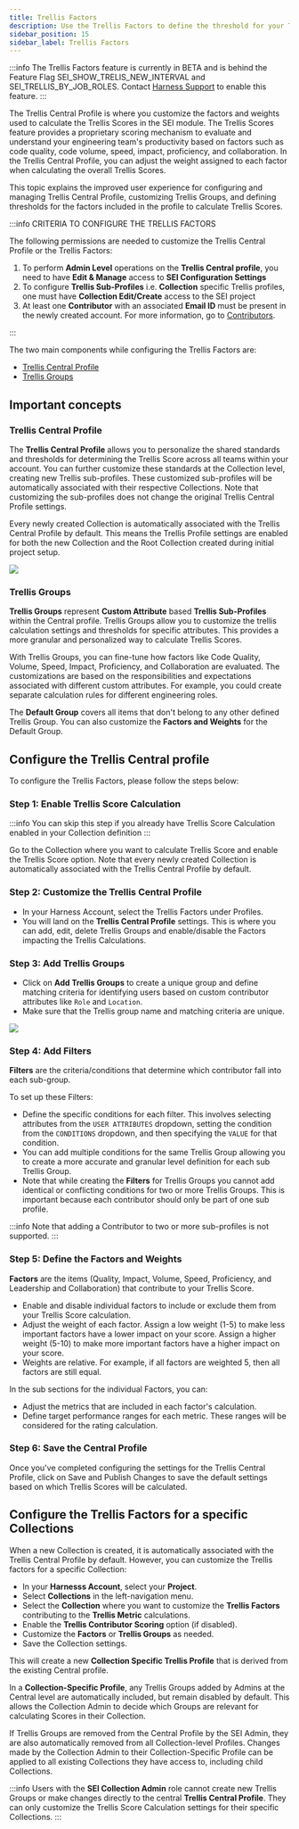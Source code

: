 ```yaml
---
title: Trellis Factors
description: Use the Trellis Factors to define the threshold for your Trellis Metrics calculation.
sidebar_position: 15
sidebar_label: Trellis Factors
---
```


:::info
The Trellis Factors feature is currently in BETA and is behind the Feature Flag SEI_SHOW_TRELIS_NEW_INTERVAL and SEI_TRELLIS_BY_JOB_ROLES. Contact [Harness Support](mailto:support@harness.io) to enable this feature.
:::

The Trellis Central Profile is where you customize the factors and weights used to calculate the Trellis Scores in the SEI module. The Trellis Scores feature provides a proprietary scoring mechanism to evaluate and understand your engineering team's productivity based on factors such as code quality, code volume, speed, impact, proficiency, and collaboration. In the Trellis Central Profile, you can adjust the weight assigned to each factor when calculating the overall Trellis Scores.

This topic explains the improved user experience for configuring and managing Trellis Central Profile, customizing Trellis Groups, and defining thresholds for the factors included in the profile to calculate Trellis Scores.

:::info CRITERIA TO CONFIGURE THE TRELLIS FACTORS

The following permissions are needed to customize the Trellis Central Profile or the Trellis Factors:

1. To perform **Admin Level** operations on the **Trellis Central profile**, you need to have **Edit & Manage** access to **SEI Configuration Settings**
2. To configure **Trellis Sub-Profiles** i.e. **Collection** specific Trellis profiles, one must have **Collection Edit/Create** access to the SEI project
3. At least one **Contributor** with an associated **Email ID** must be present in the newly created account. For more information, go to [Contributors](/docs/software-engineering-insights/sei-projects-and-collections/manage-contributors).

:::

The two main components while configuring the Trellis Factors are:

* [Trellis Central Profile](#trellis-central-profile)
* [Trellis Groups](#trellis-groups)

## Important concepts

### Trellis Central Profile

The **Trellis Central Profile** allows you to personalize the shared standards and thresholds for determining the Trellis Score across all teams within your account. You can further customize these standards at the Collection level, creating new Trellis sub-profiles. These customized sub-profiles will be automatically associated with their respective Collections. Note that customizing the sub-profiles does not change the original Trellis Central Profile settings.

Every newly created Collection is automatically associated with the Trellis Central Profile by default. This means the Trellis Profile settings are enabled for both the new Collection and the Root Collection created during initial project setup.

![](../static/trellis-central-profile.png)

### Trellis Groups

**Trellis Groups** represent **Custom Attribute** based **Trellis Sub-Profiles** within the Central profile. Trellis Groups allow you to customize the trellis calculation settings and thresholds for specific attributes. This provides a more granular and personalized way to calculate Trellis Scores.

With Trellis Groups, you can fine-tune how factors like Code Quality, Volume, Speed, Impact, Proficiency, and Collaboration are evaluated. The customizations are based on the responsibilities and expectations associated with different custom attributes. For example, you could create separate calculation rules for different engineering roles.

The **Default Group** covers all items that don't belong to any other defined Trellis Group. You can also customize the **Factors and Weights** for the Default Group.

## Configure the Trellis Central profile

To configure the Trellis Factors, please follow the steps below:

### Step 1: Enable Trellis Score Calculation

:::info
You can skip this step if you already have Trellis Score Calculation enabled in your Collection definition
:::

Go to the Collection where you want to calculate Trellis Score and enable the Trellis Score option. Note that every newly created Collection is automatically associated with the Trellis Central Profile by default.

### Step 2: Customize the Trellis Central Profile

* In your Harness Account, select the Trellis Factors under Profiles.
* You will land on the **Trellis Central Profile** settings. This is where you can add, edit, delete Trellis Groups and enable/disable the Factors impacting the Trellis Calculations.

### Step 3: Add Trellis Groups

* Click on **Add Trellis Groups** to create a unique group and define matching criteria for identifying users based on custom contributor attributes like `Role` and `Location`.
* Make sure that the Trellis group name and matching criteria are unique.

![](../static/trellis-groups.png)

### Step 4: Add Filters

**Filters** are the criteria/conditions that determine which contributor fall into each sub-group.

To set up these Filters:

* Define the specific conditions for each filter. This involves selecting attributes from the `USER ATTRIBUTES` dropdown, setting the condition from the `CONDITIONS` dropdown, and then specifying the `VALUE` for that condition.
* You can add multiple conditions for the same Trellis Group allowing you to create a more accurate and granular level definition for each sub Trellis Group.
* Note that while creating the **Filters** for Trellis Groups you cannot add identical or conflicting conditions for two or more Trellis Groups. This is important because each contributor should only be part of one sub profile. 

:::info
Note that adding a Contributor to two or more sub-profiles is not supported.
:::

### Step 5: Define the Factors and Weights

**Factors** are the items (Quality, Impact, Volume, Speed, Proficiency, and Leadership and Collaboration) that contribute to your Trellis Score.

* Enable and disable individual factors to include or exclude them from your Trellis Score calculation.
* Adjust the weight of each factor. Assign a low weight (1-5) to make less important factors have a lower impact on your score. Assign a higher weight (5-10) to make more important factors have a higher impact on your score.
* Weights are relative. For example, if all factors are weighted 5, then all factors are still equal.

In the sub sections for the individual Factors, you can:

* Adjust the metrics that are included in each factor's calculation.
* Define target performance ranges for each metric. These ranges will be considered for the rating calculation.

### Step 6: Save the Central Profile

Once you've completed configuring the settings for the Trellis Central Profile, click on Save and Publish Changes to save the default settings based on which Trellis Scores will be calculated.

## Configure the Trellis Factors for a specific Collections

When a new Collection is created, it is automatically associated with the Trellis Central Profile by default. However, you can customize the Trellis factors for a specific Collection:

* In your **Harnesss Account**, select your **Project**.
* Select **Collections** in the left-navigation menu.
* Select the **Collection** where you want to customize the **Trellis Factors** contributing to the **Trellis Metric** calculations.
* Enable the **Trellis Contributor Scoring** option (if disabled).
* Customize the **Factors** or **Trellis Groups** as needed. 
* Save the Collection settings.

This will create a new **Collection Specific Trellis Profile** that is derived from the existing Central profile.

In a **Collection-Specific Profile**, any Trellis Groups added by Admins at the Central level are automatically included, but remain disabled by default. This allows the Collection Admin to decide which Groups are relevant for calculating Scores in their Collection.

If Trellis Groups are removed from the Central Profile by the SEI Admin, they are also automatically removed from all Collection-level Profiles.
Changes made by the Collection Admin to their Collection-Specific Profile can be applied to all existing Collections they have access to, including child Collections.

:::info
Users with the **SEI Collection Admin** role cannot create new Trellis Groups or make changes directly to the central **Trellis Central Profile**. They can only customize the Trellis Score Calculation settings for their specific Collections.
:::